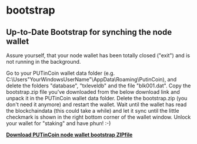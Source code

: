 # bootstrap
<h2>Up-to-Date Bootstrap for synching the node wallet</h2>

Assure yourself, that your node wallet has been totally closed ("exit") and is not running in the background. 

Go to your PUTinCoin wallet data folder (e.g. C:\\Users\"YourWindowsUserName"\AppData\Roaming\PutinCoin), and delete the folders "database", "txleveldb" and the file "blk001.dat". Copy the bootstrap.zip file you've downloaded from the below download link and unpack it in the PUTinCoin wallet data folder. Delete the bootstrap.zip (you don't need it anymore) and restart the wallet. Wait until the wallet has read the blockchaindata (this could take a while) and let it sync until the little checkmark is shown in the right bottom corner of the wallet window. Unlock your wallet for "staking" and have phun! :-)

<a href="https://drive.google.com/file/d/1H8yr7uDrV0g-RBmBvsq0cxkoF-zKchDd/view?usp=sharing" target="_blank"><strong>Download PUTinCoin node wallet bootstrap ZIPfile</strong></a>
